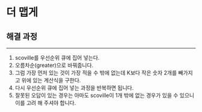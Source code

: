 더 맵게
======

해결 과정
--------
* * *
1. scoville를 우선순위 큐에 집어 넣는다. 
2. 오름차순(greater<int>)으로 바꿔줍니다.
3. 그럼 가장 먼저 있는 것이 가장 적을 수 밖에 없는데 K보다 작은 숫자 2개를 빼가지고 위에 있는 계산식을 구한다.
4. 다시 우선순위 큐에 집어 넣는 과정을 반복하면 됩니다. 
5. 잘못된 오답이 있는 경우는 아마도 scoville이 1개 밖에 없는 경우가 있을 수 있으니 이를 고려 해 주셔야 합니다.
